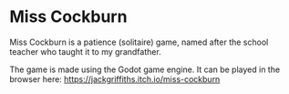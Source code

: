 # Miss Cockburn

Miss Cockburn is a patience (solitaire) game, named after the school teacher who taught it to my grandfather.

The game is made using the Godot game engine. It can be played in the browser here: https://jackgriffiths.itch.io/miss-cockburn
